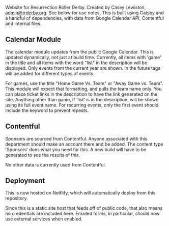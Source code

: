 Website for Resurrection Roller Derby. Created by Casey Lewiston, admin@rrderby.org. See below for use notes. This is built using Gatsby and a handful of dependencies, with data from Google Calendar API, Contentful and internal files.

<h2>Calendar Module</h2>

The calendar module updates from the public Google Calendar. This is updated dynamically, not just at build time. Currently, all items with 'game' in the title and all items with the word "list" in the description will be displayed. Only events from the current year are shown. In the future tags will be added for different types of events.

For games, use the title "Home Game Vs. Team" or "Away Game vs. Team". This module will expect that formatting, and pulls the team name only. You can place ticket links in the description to have the link generated on the site. Anything other than game, if 'list' is in the description, will be shown using its full event name. For recurring events, only the first event should include the keyword to prevent repeats.

<h2>Contentful</h2>

Sponsors are sourced from Contentful. Anyone associated with this department should make an account there and be added. The content type 'Sponsors' does what you need for this. A new build will have to be generated to see the results of this.

No other data is currently used from Contentful.

<h2>Deployment</h2>

This is now hosted on Netflify, which will automatically deploy from this repository. 

Since this is a static site host that feeds off of public code, that also means no credentials are included here. Emailed forms, in particular, should now use external services when enabled.
